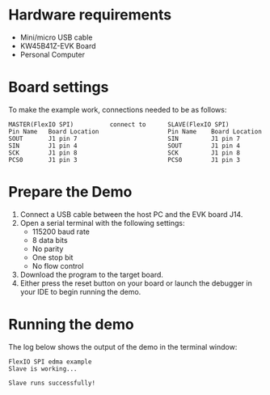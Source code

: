 Hardware requirements
=====================
- Mini/micro USB cable
- KW45B41Z-EVK Board
- Personal Computer

Board settings
============
To make the example work, connections needed to be as follows:
~~~~~~~~~~~~~~~~~~~~~~~~~~~~~~~~~~~~~~~~~~~~~~~~~~~~~~~~~~~~~~~~~~~~~~
MASTER(FlexIO SPI)          connect to      SLAVE(FlexIO SPI)
Pin Name   Board Location                   Pin Name    Board Location
SOUT       J1 pin 7                         SIN         J1 pin 7
SIN        J1 pin 4                         SOUT        J1 pin 4
SCK        J1 pin 8                         SCK         J1 pin 8
PCS0       J1 pin 3                         PCS0        J1 pin 3
~~~~~~~~~~~~~~~~~~~~~~~~~~~~~~~~~~~~~~~~~~~~~~~~~~~~~~~~~~~~~~~~~~~~~~

Prepare the Demo
================
1.  Connect a USB cable between the host PC and the EVK board J14.
2.  Open a serial terminal with the following settings:
    - 115200 baud rate
    - 8 data bits
    - No parity
    - One stop bit
    - No flow control
3.  Download the program to the target board.
4.  Either press the reset button on your board or launch the debugger in your IDE to begin running the demo.

Running the demo
================
The log below shows the output of the demo in the terminal window:
~~~~~~~~~~~~~~~~~~~~~~~~~~~~~~~~~~~
FlexIO SPI edma example
Slave is working...

Slave runs successfully!
~~~~~~~~~~~~~~~~~~~~~~~~~~~~~~~~~~~
